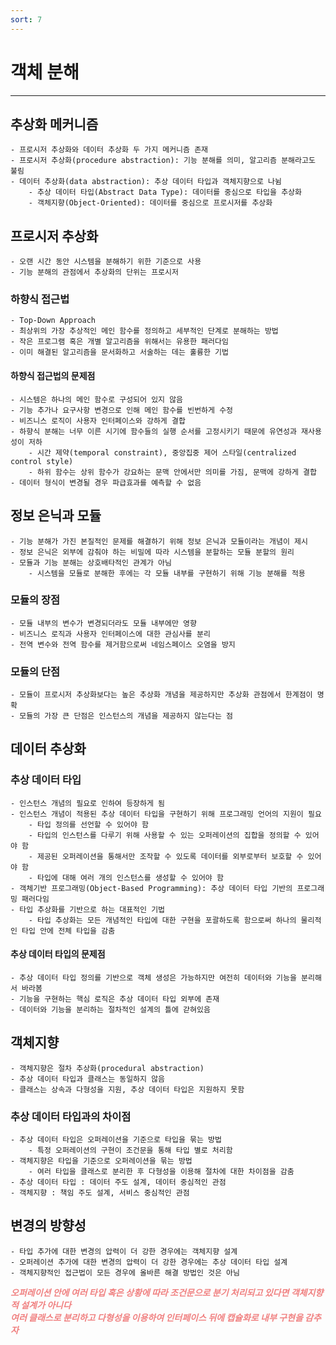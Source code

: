 ```yaml
---
sort: 7
---
```


# 객체 분해

---

## 추상화 메커니즘

    - 프로시저 추상화와 데이터 추상화 두 가지 메커니즘 존재
    - 프로시저 추상화(procedure abstraction): 기능 분해를 의미, 알고리즘 분해라고도 불림
    - 데이터 추상화(data abstraction): 추상 데이터 타입과 객체지향으로 나뉨
        - 추상 데이터 타입(Abstract Data Type): 데이터를 중심으로 타입을 추상화
        - 객체지향(Object-Oriented): 데이터를 중심으로 프로시저를 추상화

## 프로시저 추상화

    - 오랜 시간 동안 시스템을 분해하기 위한 기준으로 사용
    - 기능 분해의 관점에서 추상화의 단위는 프로시저

### 하향식 접근법

    - Top-Down Approach
    - 최상위의 가장 추상적인 메인 함수를 정의하고 세부적인 단계로 분해하는 방법
    - 작은 프로그램 혹은 개별 알고리즘을 위해서는 유용한 패러다임
    - 이미 해결된 알고리즘을 문서화하고 서술하는 데는 훌륭한 기법

#### 하향식 접근법의 문제점

    - 시스템은 하나의 메인 함수로 구성되어 있지 않음
    - 기능 추가나 요구사항 변경으로 인해 메인 함수를 빈번하게 수정
    - 비즈니스 로직이 사용자 인터페이스와 강하게 결합
    - 하향식 분해는 너무 이른 시기에 함수들의 실행 순서를 고정시키기 때문에 유연성과 재사용성이 저하
        - 시간 제약(temporal constraint), 중앙집중 제어 스타일(centralized control style)
        - 하위 함수는 상위 함수가 강요하는 문맥 안에서만 의미를 가짐, 문맥에 강하게 결합 
    - 데이터 형식이 변경될 경우 파급효과를 예측할 수 없음

## 정보 은닉과 모듈

    - 기능 분해가 가진 본질적인 문제를 해결하기 위해 정보 은닉과 모듈이라는 개념이 제시
    - 정보 은닉은 외부에 감춰야 하는 비밀에 따라 시스템을 분할하는 모듈 분할의 원리
    - 모듈과 기능 분해는 상호배타적인 관계가 아님
        - 시스템을 모듈로 분해한 후에는 각 모듈 내부를 구현하기 위해 기능 분해를 적용

### 모듈의 장점

    - 모듈 내부의 변수가 변경되더라도 모듈 내부에만 영향
    - 비즈니스 로직과 사용자 인터페이스에 대한 관심사를 분리
    - 전역 변수와 전역 함수를 제거함으로써 네임스페이스 오염을 방지

### 모듈의 단점

    - 모듈이 프로시저 추상화보다는 높은 추상화 개념을 제공하지만 추상화 관점에서 한계점이 명확
    - 모듈의 가장 큰 단점은 인스턴스의 개념을 제공하지 않는다는 점        

## 데이터 추상화

### 추상 데이터 타입

    - 인스턴스 개념의 필요로 인하여 등장하게 됨
    - 인스턴스 개념이 적용된 추상 데이터 타입을 구현하기 위해 프로그래밍 언어의 지원이 필요
        - 타입 정의를 선언할 수 있어야 함
        - 타입의 인스턴스를 다루기 위해 사용할 수 있는 오퍼레이션의 집합을 정의할 수 있어야 함
        - 제공된 오퍼레이션을 통해서만 조작할 수 있도록 데이터를 외부로부터 보호할 수 있어야 함
        - 타입에 대해 여러 개의 인스턴스를 생성할 수 있어야 함
    - 객체기반 프로그래밍(Object-Based Programming): 추상 데이터 타입 기반의 프로그래밍 패러다임
    - 타입 추상화를 기반으로 하는 대표적인 기법
        - 타입 추상화는 모든 개념적인 타입에 대한 구현을 포괄하도록 함으로써 하나의 물리적인 타입 안에 전체 타입을 감춤

#### 추상 데이터 타입의 문제점

    - 추상 데이터 타입 정의를 기반으로 객체 생성은 가능하지만 여전히 데이터와 기능을 분리해서 바라봄
    - 기능을 구현하는 핵심 로직은 추상 데이터 타입 외부에 존재
    - 데이터와 기능을 분리하는 절차적인 설계의 틀에 갇혀있음

## 객체지향

    - 객체지향은 절차 추상화(procedural abstraction)
    - 추상 데이터 타입과 클래스는 동일하지 않음
    - 클래스는 상속과 다형성을 지원, 추상 데이터 타입은 지원하지 못함 

### 추상 데이터 타입과의 차이점

    - 추상 데이터 타입은 오퍼레이션을 기준으로 타입을 묶는 방법
        - 특정 오퍼레이션의 구현이 조건문을 통해 타입 별로 처리함
    - 객체지향은 타입을 기준으로 오퍼레이션을 묶는 방법
        - 여러 타입을 클래스로 분리한 후 다형성을 이용해 절차에 대한 차이점을 감춤
    - 추상 데이터 타입 : 데이터 주도 설계, 데이터 중심적인 관점 
    - 객체지향 : 책임 주도 설계, 서비스 중심적인 관점

## 변경의 방향성

    - 타입 추가에 대한 변경의 압력이 더 강한 경우에는 객체지향 설계
    - 오퍼레이션 추가에 대한 변경의 압력이 더 강한 경우에는 추상 데이터 타입 설계 
    - 객체지향적인 접근법이 모든 경우에 올바른 해결 방법인 것은 아님

***<span style="color:#f08080">
오퍼레이션 안에 여러 타입 혹은 상황에 따라 조건문으로 분기 처리되고 있다면 객체지향적 설계가 아니다  
여러 클래스로 분리하고 다형성을 이용하여 인터페이스 뒤에 캡슐화로 내부 구현을 감추자
</span>***







